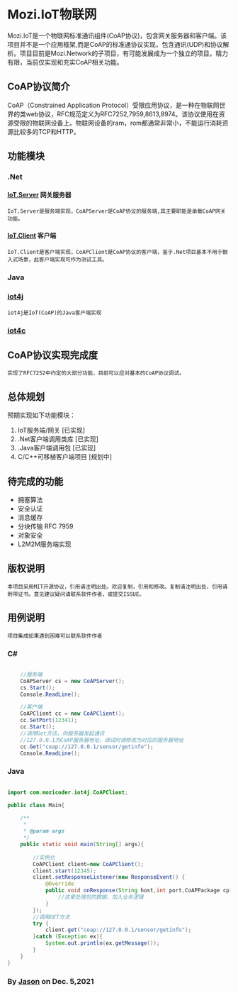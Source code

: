 ﻿# Mozi.IoT物联网

Mozi.IoT是一个物联网标准通讯组件(CoAP协议)，包含网关服务器和客户端。该项目并不是一个应用框架,而是CoAP的标准通协议实现，包含通讯(UDP)和协议解析。项目目前是Mozi.Network的子项目，有可能发展成为一个独立的项目。精力有限，当前仅实现和充实CoAP相关功能。

## CoAP协议简介
CoAP（Constrained Application Protocol）受限应用协议，是一种在物联网世界的类web协议，RFC规范定义为RFC7252,7959,8613,8974。该协议使用在资源受限的物联网设备上。物联网设备的ram，rom都通常非常小，不能运行消耗资源比较多的TCP和HTTP。

## 功能模块
### .Net 

#### [IoT.Server][iotserver] 网关服务器
	IoT.Server是服务端实现，CoAPServer是CoAP协议的服务端,其主要职能是承载CoAP网关功能。

#### [IoT.Client][iotclient] 客户端 
	IoT.Client是客户端实现，CoAPClient是CoAP协议的客户端，鉴于.Net项目基本不用于嵌入式场景，此客户端实现可作为测试工具。

### Java

### [iot4j][iot4j]
    iot4j是IoT(CoAP)的Java客户端实现

### [iot4c][iot4c]

## CoAP协议实现完成度
	实现了RFC7252中约定的大部分功能，目前可以应对基本的CoAP协议调试。
 
## 总体规划

预期实现如下功能模块：

1. IoT服务端/网关          [已实现]
2. .Net客户端调用类库      [已实现]
3. .Java客户端调用包       [已实现]
4. C/C++可移植客户端项目   [规划中]

## 待完成的功能
- 拥塞算法
- 安全认证
- 消息缓存
- 分块传输 RFC 7959
- 对象安全
- L2M2M服务端实现

## 版权说明
	本项目采用MIT开源协议，引用请注明出处。欢迎复制，引用和修改。复制请注明出处，引用请附带证书。意见建议疑问请联系软件作者，或提交ISSUE。

## 用例说明
    项目集成如果遇到困难可以联系软件作者

### C#

~~~csharp

	//服务端
    CoAPServer cs = new CoAPServer();
    cs.Start();
    Console.ReadLine();

    //客户端
    CoAPClient cc = new CoAPClient();
    cc.SetPort(12341);
    cc.Start();
    //调用Get方法，向服务器发起通讯
    //127.0.0.1为CoAP服务器地址，调试时请修改为对应的服务器地址
    cc.Get("coap://127.0.0.1/sensor/getinfo");
    Console.ReadLine();

~~~

### Java

~~~Java

import com.mozicoder.iot4j.CoAPClient;

public class Main{

    /**
     *
     * @param args
     */
    public static void main(String[] args){
        
        //实例化
        CoAPClient client=new CoAPClient();
        client.start(12345);
        client.setResponseListener(new ResponseEvent() {
            @Override
            public void onResponse(String host,int port,CoAPPackage cp) {
                //这里处理包的数据，加入业务逻辑
            }
        });
        //调用GET方法
        try {
            client.get("coap://127.0.0.1/sensor/getinfo");
        }catch (Exception ex){
            System.out.println(ex.getMessage());
        }
    }
}

~~~

### By [Jason][1] on Dec. 5,2021

[1]:mailto:brotherqian@163.com
[iotserver]:../Mozi.IoT.Server
[iotclient]:../Mozi.IoT.Client
[iot4j]:https://gitee.com/myui/mozi.iot4j
[iot4c]:https://gitee.com/myui/iot4c